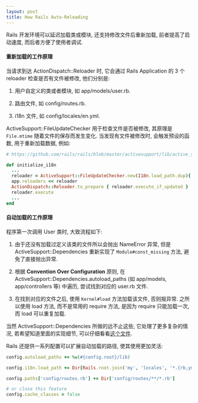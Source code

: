 ```yaml
---
layout: post
title: How Rails Auto-Reloading
---
```


Rails 开发环境可以延迟加载类或模块, 还支持修改文件后重新加载, 前者提高了启动速度, 而后者方便了使用者调试.

#### 重新加载的工作原理

当请求到达 ActionDispatch::Reloader 时, 它会通过 Rails Application 的 3 个 reloader 检查是否有文件被修改, 他们分别是:

  1. 用户自定义的类或者模块, 如 app/models/user.rb.

  2. 路由文件, 如 config/routes.rb.

  3. i18n 文件, 如 config/locales/en.yml.

ActiveSupport::FileUpdateChecker 用于检查文件是否被修改, 其原理是 `File.mtime` 随着文件的保存而发生变化. 当发现有文件被修改时, 会触发预设的函数, 用于重新加载数据, 例如:

```ruby
# https://github.com/rails/rails/blob/master/activesupport/lib/active_support/i18n_railtie.rb#L56

def initialize_i18n
  ...
  reloader = ActiveSupport::FileUpdateChecker.new(I18n.load_path.dup){ I18n.reload! }
  app.reloaders << reloader
  ActionDispatch::Reloader.to_prepare { reloader.execute_if_updated }
  reloader.execute
  ...
end
```

#### 自动加载的工作原理

程序第一次调用 User 类时, 大致流程如下:

  1. 由于还没有加载过定义该类的文件所以会抛出 NameError 异常, 但是 ActiveSupport::Dependencies 重新实现了 `Module#const_missing` 方法, 避免了直接抛出异常.

  2. 根据 **Convention Over Configuration** 原则, 在 ActiveSupport::Dependencies.autoload_paths (如 app/models, app/controllers 等) 中遍历, 尝试找到对应的 user.rb 文件.

  3. 在找到对应的文件之后, 使用 `Kernel#load` 方法加载该文件, 否则报异常. 之所以使用 load 方法, 而不是常用的 require 方法, 是因为 require 只能加载一次, 而 load 可以重复加载.

当然 ActiveSupport::Dependencies 所做的远不止这些, 它处理了更多复杂的情况, 若希望知道里面的实现细节, 可以仔细看看[这个文件](https://github.com/rails/rails/blob/08754f12e65a9ec79633a605e986d0f1ffa4b251/activesupport/lib/active_support/dependencies.rb).

Rails 还提供一系列配置可以扩展自动加载的路径, 使其使用更加灵活:

```ruby
config.autoload_paths += %w(#{config.root}/lib)

config.i18n.load_path += Dir[Rails.root.join('my', 'locales', '*.{rb,yml}').to_s]

config.paths['config/routes.rb'] += Dir['config/routes/**/*.rb']

# or close this feature
config.cache_classes = false
```
